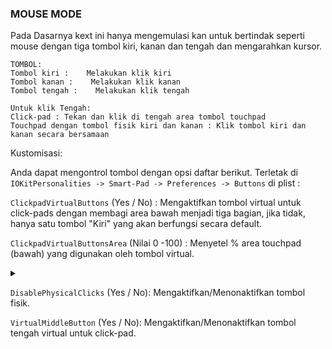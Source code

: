 ### MOUSE MODE

Pada Dasarnya kext ini hanya mengemulasi kan untuk bertindak seperti mouse dengan tiga tombol kiri, kanan dan tengah dan mengarahkan kursor. 

```
TOMBOL: 
Tombol kiri :    Melakukan klik kiri
Tombol kanan :    Melakukan klik kanan
Tombol tengah :    Melakukan klik tengah
```

```
Untuk klik Tengah: 
Click-pad : Tekan dan klik di tengah area tombol touchpad
Touchpad dengan tombol fisik kiri dan kanan : Klik tombol kiri dan kanan secara bersamaan
```

Kustomisasi:

Anda dapat mengontrol tombol dengan opsi daftar berikut. Terletak di  `IOKitPersonalities -> Smart-Pad -> Preferences -> Buttons`  di plist :

 `ClickpadVirtualButtons` (Yes / No) : Mengaktifkan tombol virtual untuk click-pads dengan membagi area bawah menjadi tiga bagian, jika tidak, hanya satu tombol "Kiri" yang akan berfungsi secara default.

`ClickpadVirtualButtonsArea` (Nilai 0 -100) : Menyetel % area touchpad (bawah) yang digunakan oleh tombol virtual. 
<details>
<summary></summary>
<img src="https://github.com/JaemanPratama/Appleps2smarttouchpad-gesture-settings/blob/main/IMG/m1.png" width="50%" height="50%">
</details>

`DisablePhysicalClicks` (Yes / No): Mengaktifkan/Menonaktifkan tombol fisik.

`VirtualMiddleButton` (Yes / No): Mengaktifkan/Menonaktifkan tombol tengah virtual untuk click-pad.

